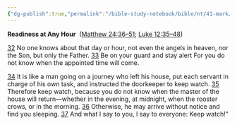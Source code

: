 ```yaml
---
{"dg-publish":true,"permalink":"/bible-study-notebook/bible/nt/41-mark/mark-13-32-37/","tags":["NT/41_Mark-13v32-37"],"created":"2025-06-02T23:40:12.163-04:00","updated":"2025-06-02T20:08:11.143-04:00"}
---
```



**Readiness at Any Hour** 
([Matthew 24:36–51](https://www.google.com/url?sa=E&q=https%3A%2F%2Fbiblehub.com%2Fbsb%2Fmatthew%2F24.htm%2336); [Luke 12:35–48](https://www.google.com/url?sa=E&q=https%3A%2F%2Fbiblehub.com%2Fbsb%2Fluke%2F12.htm%2335))

[32](https://www.google.com/url?sa=E&q=https%3A%2F%2Fbiblehub.com%2Fmark%2F13-32.htm) No one knows about that day or hour, not even the angels in heaven, nor the Son, but only the Father. [33](https://www.google.com/url?sa=E&q=https%3A%2F%2Fbiblehub.com%2Fmark%2F13-33.htm) Be on your guard and stay alert For you do not know when the appointed time will come.

[34](https://www.google.com/url?sa=E&q=https%3A%2F%2Fbiblehub.com%2Fmark%2F13-34.htm) It is like a man going on a journey who left his house, put each servant in charge of his own task, and instructed the doorkeeper to keep watch. [35](https://www.google.com/url?sa=E&q=https%3A%2F%2Fbiblehub.com%2Fmark%2F13-35.htm) Therefore keep watch, because you do not know when the master of the house will return—whether in the evening, at midnight, when the rooster crows, or in the morning. [36](https://www.google.com/url?sa=E&q=https%3A%2F%2Fbiblehub.com%2Fmark%2F13-36.htm) Otherwise, he may arrive without notice and find you sleeping. [37](https://www.google.com/url?sa=E&q=https%3A%2F%2Fbiblehub.com%2Fmark%2F13-37.htm) And what I say to you, I say to everyone: Keep watch!"
